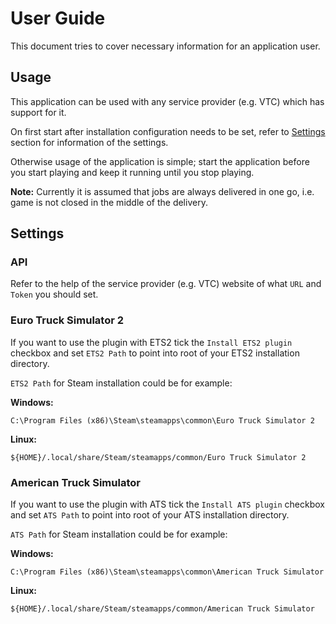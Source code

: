 # User Guide

This document tries to cover necessary information for an application user.

## Usage

This application can be used with any service provider (e.g. VTC) which has
support for it.

On first start after installation configuration needs to be set, refer to
[Settings](#Settings) section for information of the settings.

Otherwise usage of the application is simple; start the application before
you start playing and keep it running until you stop playing.

**Note:** Currently it is assumed that jobs are always delivered in one go,
i.e. game is not closed in the middle of the delivery.

## Settings

### API

Refer to the help of the service provider (e.g. VTC) website of what `URL` and
`Token` you should set.

### Euro Truck Simulator 2

If you want to use the plugin with ETS2 tick the `Install ETS2 plugin` checkbox
and set `ETS2 Path` to point into root of your ETS2 installation directory.

`ETS2 Path` for Steam installation could be for example:

**Windows:**

`C:\Program Files (x86)\Steam\steamapps\common\Euro Truck Simulator 2`

**Linux:**

`${HOME}/.local/share/Steam/steamapps/common/Euro Truck Simulator 2`

### American Truck Simulator

If you want to use the plugin with ATS tick the `Install ATS plugin` checkbox
and set `ATS Path` to point into root of your ATS installation directory.

`ATS Path` for Steam installation could be for example:

**Windows:**

`C:\Program Files (x86)\Steam\steamapps\common\American Truck Simulator`

**Linux:**

`${HOME}/.local/share/Steam/steamapps/common/American Truck Simulator`
